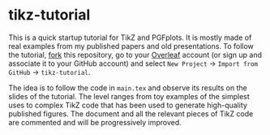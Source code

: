 # tikz-tutorial

This is a quick startup tutorial for TikZ and PGFplots. It is mostly made of real examples from my published papers and old presentations.
To follow the tutorial, [fork](https://github.com/poldap/tikz-tutorial/fork) this repository, go to your [Overleaf](https://www.overleaf.com/login)
account (or sign up and associate it to your GitHub account) and select `New Project` -> `Import from GitHub` -> `tikz-tutorial`.

The idea is to follow the code in `main.tex` and observe its results on the slides of the tutorial. The level ranges from toy 
examples of the simplest uses to complex TikZ code that has been used to generate high-quality published figures. The document
and all the relevant pieces of TikZ code are commented and will be progressively improved.
